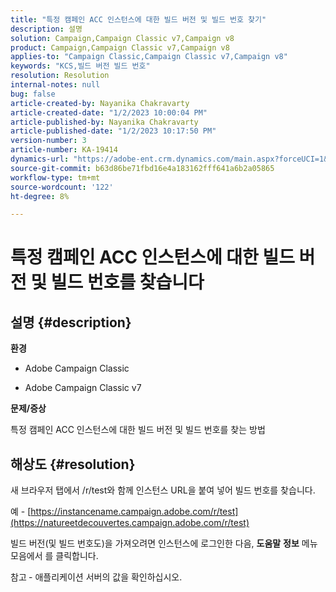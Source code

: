 ```yaml
---
title: "특정 캠페인 ACC 인스턴스에 대한 빌드 버전 및 빌드 번호 찾기"
description: 설명
solution: Campaign,Campaign Classic v7,Campaign v8
product: Campaign,Campaign Classic v7,Campaign v8
applies-to: "Campaign Classic,Campaign Classic v7,Campaign v8"
keywords: "KCS,빌드 버전 빌드 번호"
resolution: Resolution
internal-notes: null
bug: false
article-created-by: Nayanika Chakravarty
article-created-date: "1/2/2023 10:00:04 PM"
article-published-by: Nayanika Chakravarty
article-published-date: "1/2/2023 10:17:50 PM"
version-number: 3
article-number: KA-19414
dynamics-url: "https://adobe-ent.crm.dynamics.com/main.aspx?forceUCI=1&pagetype=entityrecord&etn=knowledgearticle&id=ea0086ce-e88a-ed11-81ac-6045bd006c82"
source-git-commit: b63d86be71fbd16e4a183162fff641a6b2a05865
workflow-type: tm+mt
source-wordcount: '122'
ht-degree: 8%

---
```


# 특정 캠페인 ACC 인스턴스에 대한 빌드 버전 및 빌드 번호를 찾습니다

## 설명 {#description}


<b>환경</b>

- Adobe Campaign Classic

- Adobe Campaign Classic v7

<b>문제/증상</b>

특정 캠페인 ACC 인스턴스에 대한 빌드 버전 및 빌드 번호를 찾는 방법


## 해상도 {#resolution}


새 브라우저 탭에서 /r/test와 함께 인스턴스 URL을 붙여 넣어 빌드 번호를 찾습니다.

예 - [https://instancename.campaign.adobe.com/r/test](https://natureetdecouvertes.campaign.adobe.com/r/test)

빌드 버전(및 빌드 번호도)을 가져오려면 인스턴스에 로그인한 다음, <b>도움말</b> <b>정보</b> 메뉴 모음에서 를 클릭합니다.

참고<b> </b>- 애플리케이션 서버의 값을 확인하십시오.
